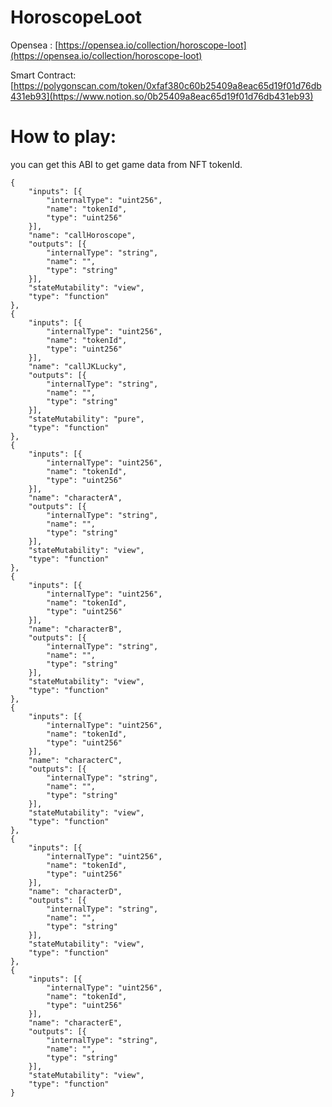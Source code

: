 # HoroscopeLoot

Opensea : 
[https://opensea.io/collection/horoscope-loot](https://opensea.io/collection/horoscope-loot)

Smart Contract:
[https://polygonscan.com/token/0xfaf380c60b25409a8eac65d19f01d76db431eb93](https://www.notion.so/0b25409a8eac65d19f01d76db431eb93)



# How to play: 
you can get this ABI to get game data from NFT tokenId.

    {
        "inputs": [{
            "internalType": "uint256",
            "name": "tokenId",
            "type": "uint256"
        }],
        "name": "callHoroscope",
        "outputs": [{
            "internalType": "string",
            "name": "",
            "type": "string"
        }],
        "stateMutability": "view",
        "type": "function"
    },
    {
        "inputs": [{
            "internalType": "uint256",
            "name": "tokenId",
            "type": "uint256"
        }],
        "name": "callJKLucky",
        "outputs": [{
            "internalType": "string",
            "name": "",
            "type": "string"
        }],
        "stateMutability": "pure",
        "type": "function"
    },
    {
        "inputs": [{
            "internalType": "uint256",
            "name": "tokenId",
            "type": "uint256"
        }],
        "name": "characterA",
        "outputs": [{
            "internalType": "string",
            "name": "",
            "type": "string"
        }],
        "stateMutability": "view",
        "type": "function"
    },
    {
        "inputs": [{
            "internalType": "uint256",
            "name": "tokenId",
            "type": "uint256"
        }],
        "name": "characterB",
        "outputs": [{
            "internalType": "string",
            "name": "",
            "type": "string"
        }],
        "stateMutability": "view",
        "type": "function"
    },
    {
        "inputs": [{
            "internalType": "uint256",
            "name": "tokenId",
            "type": "uint256"
        }],
        "name": "characterC",
        "outputs": [{
            "internalType": "string",
            "name": "",
            "type": "string"
        }],
        "stateMutability": "view",
        "type": "function"
    },
    {
        "inputs": [{
            "internalType": "uint256",
            "name": "tokenId",
            "type": "uint256"
        }],
        "name": "characterD",
        "outputs": [{
            "internalType": "string",
            "name": "",
            "type": "string"
        }],
        "stateMutability": "view",
        "type": "function"
    },
    {
        "inputs": [{
            "internalType": "uint256",
            "name": "tokenId",
            "type": "uint256"
        }],
        "name": "characterE",
        "outputs": [{
            "internalType": "string",
            "name": "",
            "type": "string"
        }],
        "stateMutability": "view",
        "type": "function"
    }
    
    
    
